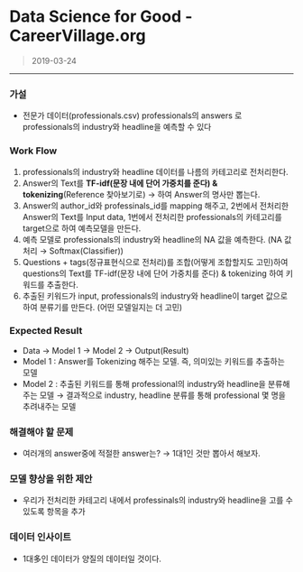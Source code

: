 # Data Science for Good - CareerVillage.org

> 2019-03-24

----------------

### 가설

- 전문가 데이터(professionals.csv) professionals의 answers 로 professionals의 industry와 headline을 예측할 수 있다

###  Work Flow

1. professionals의 industry와 headline 데이터를 나름의 카테고리로 전처리한다.
2. Answer의 Text를 **TF-idf(문장 내에 단어 가중치를 준다) & tokenizing**(Reference 찾아보기로) → 하여 Answer의 명사만 뽑는다.
3. Answer의 author_id와 professinals_id를 mapping 해주고, 2번에서 전처리한 Answer의 Text를 Input data, 1번에서 전처리한 professionals의 카테고리를 target으로 하여 예측모델을 만든다.
4. 예측 모델로 professionals의 industry와 headline의 NA 값을 예측한다. (NA 값 처리 →  Softmax(Classifier))
5. Questions + tags(정규표현식으로 전처리)를 조합(어떻게 조합할지도 고민)하여 questions의 Text를 TF-idf(문장 내에 단어 가중치를 준다) & tokenizing 하여 키워드를 추출한다.
6. 추출된 키워드가 input, professionals의 industry와 headline이 target 값으로 하여 분류기를 만든다. (어떤 모델일지는 더 고민)

### Expected Result

- Data → Model 1 → Model 2 → Output(Result)
- Model 1 : Answer를 Tokenizing 해주는 모델. 즉, 의미있는 키워드를 추출하는 모델
- Model 2 : 추출된 키워드를 통해 professional의 industry와 headline을 분류해주는 모델 → 결과적으로 industry, headline 분류를 통해 professional 몇 명을 추려내주는 모델



### 해결해야 할 문제

- 여러개의 answer중에 적절한 answer는? → 1대1인 것만 뽑아서 해보자.



### 모델 향상을 위한 제안

- 우리가 전처리한 카테고리 내에서 professinals의 industry와 headline을 고를 수 있도록 항목을 추가



### 데이터 인사이트

- 1대多인 데이터가 양질의 데이터일 것이다.

